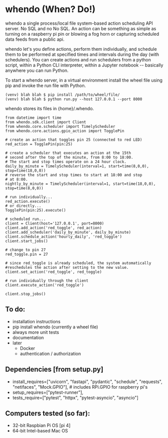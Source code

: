 # whendo (When? Do!)

whendo a single process/local file system-based action scheduling API server. No SQL and no No SQL. An action can be something as simple as turning on a raspberry pi pin or blowing a fog horn or capturing scheduled data feeds from a public api.

whendo let's you define actions, perform them individually, and schedule them to be performed at specified times and intervals during the day (with schedulers). You can create actions and run schedulers from a python script, within a Python CLI interpreter, within a Jupyter notebook -- basically anywhere you can run Python.

To start a whendo server, in a virtual environment install the wheel file using pip and invoke the run file with Python.
```
(venv) blah blah $ pip install /path/to/wheel/file/
(venv) blah blah $ python run.py --host 127.0.0.1 --port 8000
```
whendo stores its files in {home}/.whendo.
```
from datetime import time
from whendo.sdk.client import Client
from whendo.core.scheduler import TimelyScheduler
from whendo.core.actions.gpio_action import TogglePin

# create an action that toggles pin 25 (connected to red LED)
red_action = TogglePin(pin:25)

# create a scheduler that executes an action at the 15th
# second after the top of the minute, from 8:00 to 18:00.
# The start and stop times operate on a 24 hour clock.
daily_by_minute = TimelyScheduler(interval=1, start=time(8,0,0), stop=time(18,0,0))
# reverse the start and stop times to start at 18:00 and stop
# at 8:00.
nightly_by_minute = TimelyScheduler(interval=1, start=time(18,0,0), stop=time(8,0,0))

# run individually...
red_action.execute()
# or directly...
TogglePin(pin:25).execute()

# scheduled run...
client = Client(host='127.0.0.1', port=8000)
client.add_action('red_toggle', red_action)
client.add_scheduler('daily_by_minute', daily_by_minute)
client.schedule_action('hourly_daily', 'red_toggle')
client.start_jobs()

# change to pin 27
red_toggle.pin = 27

# since red_toggle is already scheduled, the system automatically
#reschedules the action after setting to the new value.
client.set_action('red_toggle', red_toggle)

# run individually through the client
client.execute_action('red_toggle')

client.stop_jobs()
```

## To do:

- installation instructions
- pip install whendo (currently a wheel file)
- always more unit tests
- documentation
- later
  - Docker
  - authentication / authorization

## Dependencies [from setup.py]

- install_requires=["uvicorn", "fastapi", "pydantic", "schedule", "requests", "netifaces", "Mock.GPIO"], # includes RPi.GPIO for raspberry pi's
- setup_requires=["pytest-runner"],
- tests_require=["pytest", "httpx", "pytest-asyncio", "asyncio"]

## Computers tested (so far):

- 32-bit Raspbian Pi OS [pi 4]
- 64-bit Intel-based Mac OS
